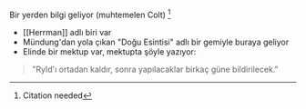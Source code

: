 ---
---  
  
Bir yerden bilgi geliyor (muhtemelen Colt) [^1]  
  
- [[Herrman]] adlı biri var  
- Mündung'dan yola çıkan "Doğu Esintisi" adlı bir gemiyle buraya geliyor  
- Elinde bir mektup var, mektupta şöyle yazıyor:  
> "Ryld'ı ortadan kaldır, sonra yapılacaklar birkaç güne bildirilecek."  
  
[^1]: Citation needed